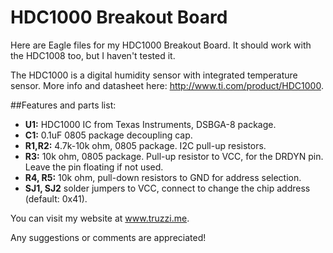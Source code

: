 HDC1000 Breakout Board
======================

Here are Eagle files for my HDC1000 Breakout Board. It should work with the HDC1008 too, but I haven't tested it.

The HDC1000 is a digital humidity sensor with integrated temperature sensor. More info and datasheet here: http://www.ti.com/product/HDC1000.

##Features and parts list:

* **U1:** HDC1000 IC from Texas Instruments, DSBGA-8 package.
* **C1:** 0.1uF 0805 package decoupling cap.
* **R1,R2:** 4.7k-10k ohm, 0805 package. I2C pull-up resistors.
* **R3:** 10k ohm, 0805 package. Pull-up resistor to VCC, for the DRDYN pin. Leave the pin floating if not used.
* **R4, R5:** 10k ohm, pull-down resistors to GND for address selection.
* **SJ1, SJ2** solder jumpers to VCC, connect to change the chip address (default: 0x41).

You can visit my website at www.truzzi.me.

Any suggestions or comments are appreciated!
